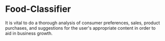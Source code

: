 # Food-Classifier
It is vital to do a thorough analysis of consumer preferences, sales, product purchases, and suggestions for the user's appropriate content in order to aid in business growth.
